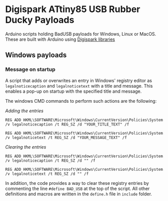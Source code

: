 # Digispark ATtiny85 USB Rubber Ducky Payloads

Arduino scripts holding BadUSB payloads for Windows, Linux or MacOS. These are built with Arduino using [Digispark libraries](https://github.com/digistump/DigistumpArduino)

## Windows payloads

### Message on startup

A script that adds or overwrites an entry in Windows' registry editor as `legalnoticecaption` and `legalnoticetext` with a title and message. This enables a pop-up on startup with the specified title and message.

The windows CMD commands to perform such actions are the following:

*Adding the entries*
```
REG ADD HKML\SOFTWARE\Microsoft\Windows\CurrentVersion\Policies\System /v legalnoticecaption /t REG_SZ /d "YOUR_TITLE_TEXT" /f
```
```
REG ADD HKML\SOFTWARE\Microsoft\Windows\CurrentVersion\Policies\System /v legalnoticetext /t REG_SZ /d "YOUR_MESSAGE_TEXT" /f
```

*Clearing the entries*
```
REG ADD HKML\SOFTWARE\Microsoft\Windows\CurrentVersion\Policies\System /v legalnoticecaption /t REG_SZ /d "" /f
```
```
REG ADD HKML\SOFTWARE\Microsoft\Windows\CurrentVersion\Policies\System /v legalnoticetext /t REG_SZ /d "" /f
```
In addition, the code provides a way to clear these registry entries by commenting the line `#define BAD_USB` at the top of the script.
All other definitions and macros are written in the `define.h` file in `include` folder. 
